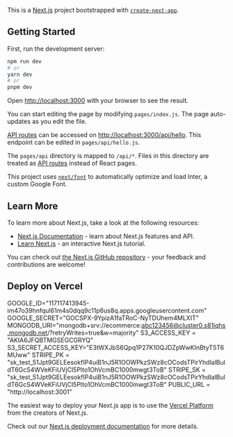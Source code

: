 This is a [Next.js](https://nextjs.org/) project bootstrapped with [`create-next-app`](https://github.com/vercel/next.js/tree/canary/packages/create-next-app).

## Getting Started

First, run the development server:

```bash
npm run dev
# or
yarn dev
# or
pnpm dev
```

Open [http://localhost:3000](http://localhost:3000) with your browser to see the result.

You can start editing the page by modifying `pages/index.js`. The page auto-updates as you edit the file.

[API routes](https://nextjs.org/docs/api-routes/introduction) can be accessed on [http://localhost:3000/api/hello](http://localhost:3000/api/hello). This endpoint can be edited in `pages/api/hello.js`.

The `pages/api` directory is mapped to `/api/*`. Files in this directory are treated as [API routes](https://nextjs.org/docs/api-routes/introduction) instead of React pages.

This project uses [`next/font`](https://nextjs.org/docs/basic-features/font-optimization) to automatically optimize and load Inter, a custom Google Font.

## Learn More


To learn more about Next.js, take a look at the following resources:

- [Next.js Documentation](https://nextjs.org/docs) - learn about Next.js features and API.
- [Learn Next.js](https://nextjs.org/learn) - an interactive Next.js tutorial.

You can check out [the Next.js GitHub repository](https://github.com/vercel/next.js/) - your feedback and contributions are welcome!

## Deploy on Vercel


GOOGLE_ID="117117413945-im47o39hnfqul61m4s0dqq9c11p6us8q.apps.googleusercontent.com"
GOOGLE_SECRET="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"
MONGODB_URI="mongodb+srv://ecommerce:abc123456@cluster0.s81iqhs.mongodb.net/?retryWrites=true&w=majority"
S3_ACCESS_KEY = "AKIA6JFQBTMGSEGCGRYQ"
S3_SECRET_ACCESS_KEY="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"
STRIPE_PK = "sk_test_51Jpt9GELEesokfIP4uiB1nJ5R1OOWPkzSWz8cOCodsTPirYhdlalBuldT6GcS4WVeKFiUVjCl5Plto1OhVcmBC1000mwgt3ToB"
STRIPE_SK = "sk_test_51Jpt9GELEesokfIP4uiB1nJ5R1OOWPkzSWz8cOCodsTPirYhdlalBuldT6GcS4WVeKFiUVjCl5Plto1OhVcmBC1000mwgt3ToB"
PUBLIC_URL = "http://localhost:3001"

The easiest way to deploy your Next.js app is to use the [Vercel Platform](https://vercel.com/new?utm_medium=default-template&filter=next.js&utm_source=create-next-app&utm_campaign=create-next-app-readme) from the creators of Next.js.

Check out our [Next.js deployment documentation](https://nextjs.org/docs/deployment) for more details.
